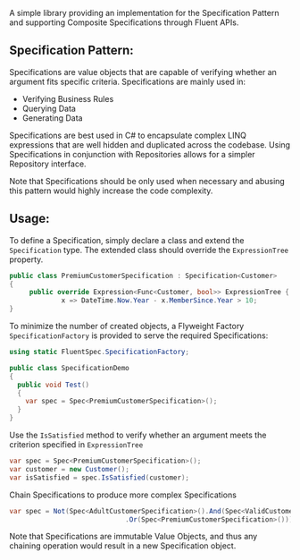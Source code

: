 A simple library providing an implementation for the Specification Pattern and supporting Composite Specifications through Fluent APIs.

## Specification Pattern:

Specifications are value objects that are capable of verifying whether an argument fits specific criteria. Specifications are mainly used in:

* Verifying Business Rules
* Querying Data
* Generating Data

Specifications are best used in C# to encapsulate complex LINQ expressions that are well hidden and duplicated across the codebase. Using Specifications in conjunction with Repositories allows for a simpler Repository interface. 

Note that Specifications should be only used when necessary and abusing this pattern would highly increase the code complexity.

## Usage:

To define a Specification, simply declare a class and extend the `Specification` type. The extended class should override the `ExpressionTree` property.

```csharp
public class PremiumCustomerSpecification : Specification<Customer> 
{
     public override Expression<Func<Customer, bool>> ExpressionTree { get; } = 
             x => DateTime.Now.Year - x.MemberSince.Year > 10;
}
```

To minimize the number of created objects, a Flyweight Factory `SpecificationFactory` is provided to serve the required Specifications:

```csharp
using static FluentSpec.SpecificationFactory;

public class SpecificationDemo 
{
  public void Test()
  {
    var spec = Spec<PremiumCustomerSpecification>();
  }
}
```

Use the `IsSatisfied` method to verify whether an argument meets the criterion specified in `ExpressionTree`

```csharp
var spec = Spec<PremiumCustomerSpecification>();
var customer = new Customer();
var isSatisfied = spec.IsSatisfied(customer);
```

Chain Specifications to produce more complex Specifications

```csharp
var spec = Not(Spec<AdultCustomerSpecification>().And(Spec<ValidCustomerNameSpecification>())    
                             .Or(Spec<PremiumCustomerSpecification>()));
```

Note that Specifications are immutable Value Objects, and thus any chaining operation would result in a new Specification object.
